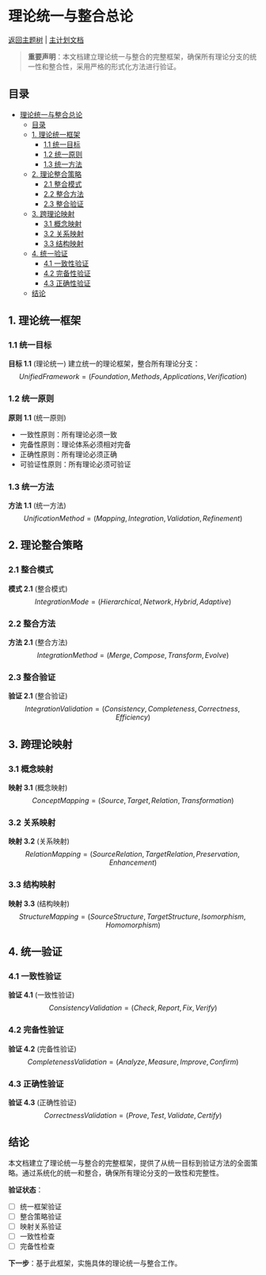 ﻿# 理论统一与整合总论

[返回主题树](../../00-主题树与内容索引.md) | [主计划文档](../../00-形式化架构理论统一计划.md)

> **重要声明**：本文档建立理论统一与整合的完整框架，确保所有理论分支的统一性和整合性，采用严格的形式化方法进行验证。

## 目录

- [理论统一与整合总论](#理论统一与整合总论)
  - [目录](#目录)
  - [1. 理论统一框架](#1-理论统一框架)
    - [1.1 统一目标](#11-统一目标)
    - [1.2 统一原则](#12-统一原则)
    - [1.3 统一方法](#13-统一方法)
  - [2. 理论整合策略](#2-理论整合策略)
    - [2.1 整合模式](#21-整合模式)
    - [2.2 整合方法](#22-整合方法)
    - [2.3 整合验证](#23-整合验证)
  - [3. 跨理论映射](#3-跨理论映射)
    - [3.1 概念映射](#31-概念映射)
    - [3.2 关系映射](#32-关系映射)
    - [3.3 结构映射](#33-结构映射)
  - [4. 统一验证](#4-统一验证)
    - [4.1 一致性验证](#41-一致性验证)
    - [4.2 完备性验证](#42-完备性验证)
    - [4.3 正确性验证](#43-正确性验证)
  - [结论](#结论)

## 1. 理论统一框架

### 1.1 统一目标

**目标 1.1** (理论统一)
建立统一的理论框架，整合所有理论分支：
$$UnifiedFramework = (Foundation, Methods, Applications, Verification)$$

### 1.2 统一原则

**原则 1.1** (统一原则)

- 一致性原则：所有理论必须一致
- 完备性原则：理论体系必须相对完备
- 正确性原则：所有理论必须正确
- 可验证性原则：所有理论必须可验证

### 1.3 统一方法

**方法 1.1** (统一方法)
$$UnificationMethod = (Mapping, Integration, Validation, Refinement)$$

## 2. 理论整合策略

### 2.1 整合模式

**模式 2.1** (整合模式)
$$IntegrationMode = (Hierarchical, Network, Hybrid, Adaptive)$$

### 2.2 整合方法

**方法 2.1** (整合方法)
$$IntegrationMethod = (Merge, Compose, Transform, Evolve)$$

### 2.3 整合验证

**验证 2.1** (整合验证)
$$IntegrationValidation = (Consistency, Completeness, Correctness, Efficiency)$$

## 3. 跨理论映射

### 3.1 概念映射

**映射 3.1** (概念映射)
$$ConceptMapping = (Source, Target, Relation, Transformation)$$

### 3.2 关系映射

**映射 3.2** (关系映射)
$$RelationMapping = (SourceRelation, TargetRelation, Preservation, Enhancement)$$

### 3.3 结构映射

**映射 3.3** (结构映射)
$$StructureMapping = (SourceStructure, TargetStructure, Isomorphism, Homomorphism)$$

## 4. 统一验证

### 4.1 一致性验证

**验证 4.1** (一致性验证)
$$ConsistencyValidation = (Check, Report, Fix, Verify)$$

### 4.2 完备性验证

**验证 4.2** (完备性验证)
$$CompletenessValidation = (Analyze, Measure, Improve, Confirm)$$

### 4.3 正确性验证

**验证 4.3** (正确性验证)
$$CorrectnessValidation = (Prove, Test, Validate, Certify)$$

## 结论

本文档建立了理论统一与整合的完整框架，提供了从统一目标到验证方法的全面策略。通过系统化的统一和整合，确保所有理论分支的一致性和完整性。

**验证状态**：

- [ ] 统一框架验证
- [ ] 整合策略验证
- [ ] 映射关系验证
- [ ] 一致性检查
- [ ] 完备性检查

**下一步**：基于此框架，实施具体的理论统一与整合工作。
